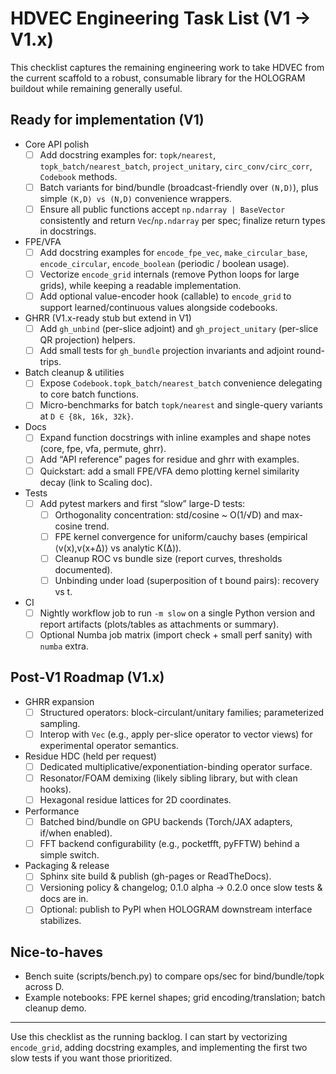 # HDVEC Engineering Task List (V1 → V1.x)

This checklist captures the remaining engineering work to take HDVEC from the current scaffold to a robust, consumable library for the HOLOGRAM buildout while remaining generally useful.

## Ready for implementation (V1)

- Core API polish
  - [ ] Add docstring examples for: `topk/nearest`, `topk_batch/nearest_batch`, `project_unitary`, `circ_conv/circ_corr`, `Codebook` methods.
  - [ ] Batch variants for bind/bundle (broadcast-friendly over `(N,D)`), plus simple `(K,D) vs (N,D)` convenience wrappers.
  - [ ] Ensure all public functions accept `np.ndarray | BaseVector` consistently and return `Vec`/`np.ndarray` per spec; finalize return types in docstrings.

- FPE/VFA
  - [ ] Add docstring examples for `encode_fpe_vec`, `make_circular_base`, `encode_circular`, `encode_boolean` (periodic / boolean usage).
  - [ ] Vectorize `encode_grid` internals (remove Python loops for large grids), while keeping a readable implementation.
  - [ ] Add optional value-encoder hook (callable) to `encode_grid` to support learned/continuous values alongside codebooks.

- GHRR (V1.x-ready stub but extend in V1)
  - [ ] Add `gh_unbind` (per-slice adjoint) and `gh_project_unitary` (per-slice QR projection) helpers.
  - [ ] Add small tests for `gh_bundle` projection invariants and adjoint round-trips.

- Batch cleanup & utilities
  - [ ] Expose `Codebook.topk_batch/nearest_batch` convenience delegating to core batch functions.
  - [ ] Micro-benchmarks for batch `topk/nearest` and single-query variants at `D ∈ {8k, 16k, 32k}`.

- Docs
  - [ ] Expand function docstrings with inline examples and shape notes (core, fpe, vfa, permute, ghrr).
  - [ ] Add “API reference” pages for residue and ghrr with examples.
  - [ ] Quickstart: add a small FPE/VFA demo plotting kernel similarity decay (link to Scaling doc).

- Tests
  - [ ] Add pytest markers and first “slow” large-D tests:
    - [ ] Orthogonality concentration: std/cosine ~ O(1/√D) and max-cosine trend.
    - [ ] FPE kernel convergence for uniform/cauchy bases (empirical ⟨v(x),v(x+Δ)⟩ vs analytic K(Δ)).
    - [ ] Cleanup ROC vs bundle size (report curves, thresholds documented).
    - [ ] Unbinding under load (superposition of t bound pairs): recovery vs t.

- CI
  - [ ] Nightly workflow job to run `-m slow` on a single Python version and report artifacts (plots/tables as attachments or summary).
  - [ ] Optional Numba job matrix (import check + small perf sanity) with `numba` extra.

## Post‑V1 Roadmap (V1.x)

- GHRR expansion
  - [ ] Structured operators: block-circulant/unitary families; parameterized sampling.
  - [ ] Interop with `Vec` (e.g., apply per-slice operator to vector views) for experimental operator semantics.

- Residue HDC (held per request)
  - [ ] Dedicated multiplicative/exponentiation-binding operator surface.
  - [ ] Resonator/FOAM demixing (likely sibling library, but with clean hooks).
  - [ ] Hexagonal residue lattices for 2D coordinates.

- Performance
  - [ ] Batched bind/bundle on GPU backends (Torch/JAX adapters, if/when enabled).
  - [ ] FFT backend configurability (e.g., pocketfft, pyFFTW) behind a simple switch.

- Packaging & release
  - [ ] Sphinx site build & publish (gh-pages or ReadTheDocs).
  - [ ] Versioning policy & changelog; 0.1.0 alpha → 0.2.0 once slow tests & docs are in.
  - [ ] Optional: publish to PyPI when HOLOGRAM downstream interface stabilizes.

## Nice-to-haves

- Bench suite (scripts/bench.py) to compare ops/sec for bind/bundle/topk across D.
- Example notebooks: FPE kernel shapes; grid encoding/translation; batch cleanup demo.

---

Use this checklist as the running backlog. I can start by vectorizing `encode_grid`, adding docstring examples, and implementing the first two slow tests if you want those prioritized.

